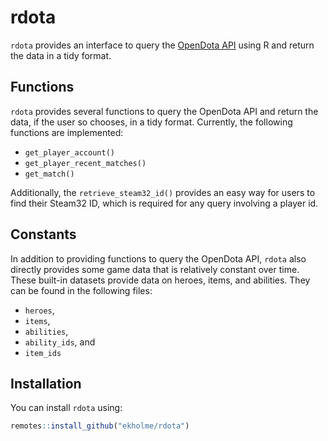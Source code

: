 rdota
================

`rdota` provides an interface to query the [OpenDota
API](https://docs.opendota.com/) using R and return the data in a tidy
format.

## Functions

`rdota` provides several functions to query the OpenDota API and return
the data, if the user so chooses, in a tidy format. Currently, the
following functions are implemented:

  - `get_player_account()`
  - `get_player_recent_matches()`
  - `get_match()`

Additionally, the `retrieve_steam32_id()` provides an easy way for users
to find their Steam32 ID, which is required for any query involving a
player id.

## Constants

In addition to providing functions to query the OpenDota API, `rdota`
also directly provides some game data that is relatively constant over
time. These built-in datasets provide data on heroes, items, and
abilities. They can be found in the following files:

  - `heroes`,
  - `items`,
  - `abilities`,
  - `ability_ids`, and
  - `item_ids`

## Installation

You can install `rdota` using:

``` r
remotes::install_github("ekholme/rdota")
```
